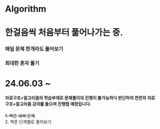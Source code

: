 # Algorithm
# 한걸음씩 처음부터 풀어나가는 중.
### 매일 문제 한개라도 풀어보기
### 최대한 혼자 풀기
# 24.06.03 ~ 
#### 자료구조+알고리즘의 학습부재로 문제풀이의 진행이 불가능하다 판단하여 천천히 자료구조+알고리즘 강의를 들으며 진행할 예정입니다.

~~1. 백준 새싹 문제~~  <br>
2. 백준 단계별로 풀어보기




